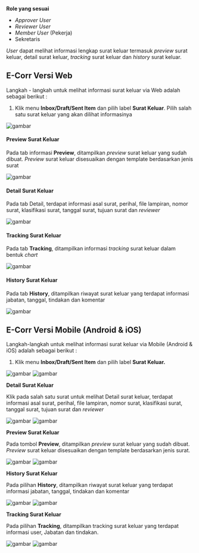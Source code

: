 **Role yang sesuai**

- *Approver User*
- *Reviewer User*
- *Member User* (Pekerja)
- Sekretaris

*User* dapat melihat informasi lengkap surat keluar termasuk *preview* surat keluar, detail surat keluar, *tracking* surat keluar dan *history* surat keluar.

## **E-Corr Versi Web**

Langkah - langkah untuk melihat informasi surat keluar via Web adalah sebagai berikut :

1. Klik menu **Inbox/Draft/Sent Item** dan pilih label **Surat Keluar**. Pilih salah satu surat keluar yang akan dilihat informasinya

![gambar](SuratKeluar/SK_Web/02SK30.png)

#### Preview Surat Keluar

Pada tab informasi **Preview**, ditampilkan *preview* surat keluar yang sudah dibuat. *Preview* surat keluar disesuaikan dengan template berdasarkan jenis surat

![gambar](SuratKeluar/SK_Web/02SK31.png)

#### Detail Surat Keluar

Pada tab Detail, terdapat informasi asal surat, perihal, file lampiran, nomor surat, klasifikasi surat, tanggal surat, tujuan surat dan *reviewer*

![gambar](SuratKeluar/SK_Web/02SK32.png)

#### Tracking Surat Keluar

Pada tab **Tracking**, ditampilkan informasi *tracking* surat keluar dalam bentuk *chart*

![gambar](SuratKeluar/SK_Web/02SK33.png)

#### History Surat Keluar

Pada tab **History**, ditampilkan riwayat surat keluar yang terdapat informasi jabatan, tanggal, tindakan dan komentar

![gambar](SuratKeluar/SK_Web/02SK34.png)



## **E-Corr Versi Mobile (Android & iOS)**

Langkah-langkah untuk melihat informasi surat keluar via Mobile (Android & iOS) adalah sebagai berikut :

1. 	Klik menu **Inbox/Draft/Sent Item** dan pilih  label **Surat Keluar.**
   
![gambar](SuratKeluar/SK_Android/InfoSK/02A01.png) ![gambar](SuratKeluar/SK_Android/InfoSK/02A02.png)

**Detail Surat Keluar**

Klik pada salah satu surat untuk melihat Detail surat keluar, terdapat informasi asal surat, perihal, file lampiran, nomor surat, klasifikasi surat, tanggal surat, tujuan surat dan _reviewer_

![gambar](SuratKeluar/SK_Android/InfoSK/02D01.png) ![gambar](SuratKeluar/SK_Android/InfoSK/02D02.png)

**Preview Surat Keluar**

Pada tombol **Preview**, ditampilkan _preview_ surat keluar yang sudah dibuat. _Preview_ surat keluar disesuaikan dengan template berdasarkan jenis surat.

![gambar](SuratKeluar/SK_Android/InfoSK/02P01.png) ![gambar](SuratKeluar/SK_Android/InfoSK/02P02.png)

**History Surat Keluar**

Pada pilihan **History**, ditampilkan riwayat surat keluar yang terdapat informasi jabatan, tanggal, tindakan dan komentar

![gambar](SuratKeluar/SK_Android/InfoSK/02H01.png) ![gambar](SuratKeluar/SK_Android/InfoSK/02H02.png)

**Tracking Surat Keluar**

Pada pilihan **Tracking**, ditampilkan tracking surat keluar yang terdapat informasi user, Jabatan dan tindakan.

![gambar](SuratKeluar/SK_Android/InfoSK/02T01.png) ![gambar](SuratKeluar/SK_Android/InfoSK/02T02.png)

